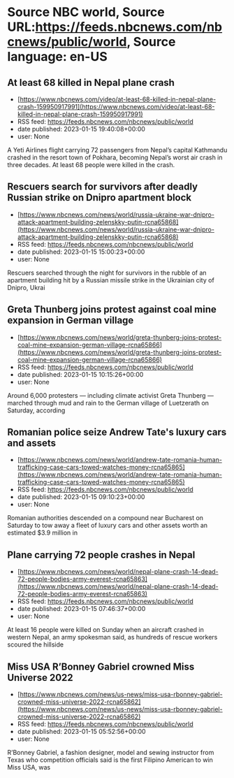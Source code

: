 # Source NBC world, Source URL:https://feeds.nbcnews.com/nbcnews/public/world, Source language: en-US

## At least 68 killed in Nepal plane crash
 - [https://www.nbcnews.com/video/at-least-68-killed-in-nepal-plane-crash-159950917991](https://www.nbcnews.com/video/at-least-68-killed-in-nepal-plane-crash-159950917991)
 - RSS feed: https://feeds.nbcnews.com/nbcnews/public/world
 - date published: 2023-01-15 19:40:08+00:00
 - user: None

A Yeti Airlines flight carrying 72 passengers from Nepal’s capital Kathmandu crashed in the resort town of Pokhara, becoming Nepal’s worst air crash in three decades. At least 68 people were killed in the crash.

## Rescuers search for survivors after deadly Russian strike on Dnipro apartment block
 - [https://www.nbcnews.com/news/world/russia-ukraine-war-dnipro-attack-apartment-building-zelenskky-putin-rcna65868](https://www.nbcnews.com/news/world/russia-ukraine-war-dnipro-attack-apartment-building-zelenskky-putin-rcna65868)
 - RSS feed: https://feeds.nbcnews.com/nbcnews/public/world
 - date published: 2023-01-15 15:00:23+00:00
 - user: None

Rescuers searched through the night for survivors in the rubble of an apartment building hit by a Russian missile strike in the Ukrainian city of  Dnipro, Ukrai

## Greta Thunberg joins protest against coal mine expansion in German village
 - [https://www.nbcnews.com/news/world/greta-thunberg-joins-protest-coal-mine-expansion-german-village-rcna65866](https://www.nbcnews.com/news/world/greta-thunberg-joins-protest-coal-mine-expansion-german-village-rcna65866)
 - RSS feed: https://feeds.nbcnews.com/nbcnews/public/world
 - date published: 2023-01-15 10:15:26+00:00
 - user: None

Around 6,000 protesters — including climate activist Greta Thunberg — marched through mud and rain to the German village of Luetzerath on Saturday, according

## Romanian police seize Andrew Tate's luxury cars and assets
 - [https://www.nbcnews.com/news/world/andrew-tate-romania-human-trafficking-case-cars-towed-watches-money-rcna65865](https://www.nbcnews.com/news/world/andrew-tate-romania-human-trafficking-case-cars-towed-watches-money-rcna65865)
 - RSS feed: https://feeds.nbcnews.com/nbcnews/public/world
 - date published: 2023-01-15 09:10:23+00:00
 - user: None

Romanian authorities descended on a compound near Bucharest on Saturday to tow away a fleet of luxury cars and other assets worth an estimated $3.9 million in

## Plane carrying 72 people crashes in Nepal
 - [https://www.nbcnews.com/news/world/nepal-plane-crash-14-dead-72-people-bodies-army-everest-rcna65863](https://www.nbcnews.com/news/world/nepal-plane-crash-14-dead-72-people-bodies-army-everest-rcna65863)
 - RSS feed: https://feeds.nbcnews.com/nbcnews/public/world
 - date published: 2023-01-15 07:46:37+00:00
 - user: None

At least 16 people were killed on Sunday when an aircraft crashed in western Nepal, an army spokesman said, as hundreds of rescue workers scoured the hillside

## Miss USA R’Bonney Gabriel crowned Miss Universe 2022
 - [https://www.nbcnews.com/news/us-news/miss-usa-rbonney-gabriel-crowned-miss-universe-2022-rcna65862](https://www.nbcnews.com/news/us-news/miss-usa-rbonney-gabriel-crowned-miss-universe-2022-rcna65862)
 - RSS feed: https://feeds.nbcnews.com/nbcnews/public/world
 - date published: 2023-01-15 05:52:56+00:00
 - user: None

R’Bonney Gabriel, a fashion designer, model and sewing instructor from Texas who competition officials said is the first Filipino American to win Miss USA, was
